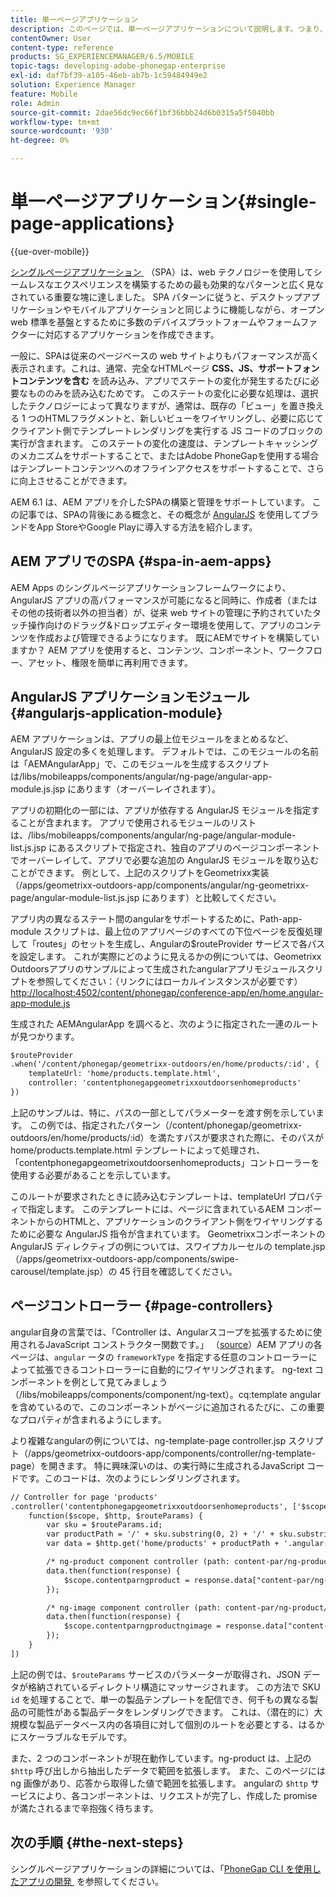 ```yaml
---
title: 単一ページアプリケーション
description: このページでは、単一ページアプリケーションについて説明します。つまり、デスクトップアプリケーションやモバイルアプリケーションと同じように動作するアプリケーションを作成できます。
contentOwner: User
content-type: reference
products: SG_EXPERIENCEMANAGER/6.5/MOBILE
topic-tags: developing-adobe-phonegap-enterprise
exl-id: daf7bf39-a105-46eb-ab7b-1c59484949e2
solution: Experience Manager
feature: Mobile
role: Admin
source-git-commit: 2dae56dc9ec66f1bf36bbb24d6b0315a5f5040bb
workflow-type: tm+mt
source-wordcount: '930'
ht-degree: 0%

---
```


# 単一ページアプリケーション{#single-page-applications}

{{ue-over-mobile}}

[&#x200B; シングルページアプリケーション &#x200B;](https://en.wikipedia.org/wiki/Single-page_application) （SPA）は、web テクノロジーを使用してシームレスなエクスペリエンスを構築するための最も効果的なパターンと広く見なされている重要な塊に達しました。 SPA パターンに従うと、デスクトップアプリケーションやモバイルアプリケーションと同じように機能しながら、オープン web 標準を基盤とするために多数のデバイスプラットフォームやフォームファクターに対応するアプリケーションを作成できます。

一般に、SPAは従来のページベースの web サイトよりもパフォーマンスが高く表示されます。これは、通常、完全なHTMLページ **CSS、JS、サポートフォントコンテンツを含む** を読み込み、アプリでステートの変化が発生するたびに必要なもののみを読み込むためです。 このステートの変化に必要な処理は、選択したテクノロジーによって異なりますが、通常は、既存の「ビュー」を置き換える 1 つのHTMLフラグメントと、新しいビューをワイヤリングし、必要に応じてクライアント側でテンプレートレンダリングを実行する JS コードのブロックの実行が含まれます。 このステートの変化の速度は、テンプレートキャッシングのメカニズムをサポートすることで、またはAdobe PhoneGapを使用する場合はテンプレートコンテンツへのオフラインアクセスをサポートすることで、さらに向上させることができます。

AEM 6.1 は、AEM アプリを介したSPAの構築と管理をサポートしています。 この記事では、SPAの背後にある概念と、その概念が [AngularJS](https://angularjs.org/) を使用してブランドをApp StoreやGoogle Playに導入する方法を紹介します。

## AEM アプリでのSPA {#spa-in-aem-apps}

AEM Apps のシングルページアプリケーションフレームワークにより、AngularJS アプリの高パフォーマンスが可能になると同時に、作成者（またはその他の技術者以外の担当者）が、従来 web サイトの管理に予約されていたタッチ操作向けのドラッグ&amp;ドロップエディター環境を使用して、アプリのコンテンツを作成および管理できるようになります。 既にAEMでサイトを構築していますか？ AEM アプリを使用すると、コンテンツ、コンポーネント、ワークフロー、アセット、権限を簡単に再利用できます。

## AngularJS アプリケーションモジュール {#angularjs-application-module}

AEM アプリケーションは、アプリの最上位モジュールをまとめるなど、AngularJS 設定の多くを処理します。 デフォルトでは、このモジュールの名前は「AEMAngularApp」で、このモジュールを生成するスクリプトは/libs/mobileapps/components/angular/ng-page/angular-app-module.js.jsp にあります（オーバーレイされます）。

アプリの初期化の一部には、アプリが依存する AngularJS モジュールを指定することが含まれます。 アプリで使用されるモジュールのリストは、/libs/mobileapps/components/angular/ng-page/angular-module-list.js.jsp にあるスクリプトで指定され、独自のアプリのページコンポーネントでオーバーレイして、アプリで必要な追加の AngularJS モジュールを取り込むことができます。 例として、上記のスクリプトをGeometrixx実装（/apps/geometrixx-outdoors-app/components/angular/ng-geometrixx-page/angular-module-list.js.jsp にあります）と比較してください。

アプリ内の異なるステート間のangularをサポートするために、Path-app-module スクリプトは、最上位のアプリページのすべての下位ページを反復処理して「routes」のセットを生成し、Angularの$routeProvider サービスで各パスを設定します。 これが実際にどのように見えるかの例については、Geometrixx Outdoorsアプリのサンプルによって生成されたangularアプリモジュールスクリプトを参照してください：（リンクにはローカルインスタンスが必要です） [http://localhost:4502/content/phonegap/conference-app/en/home.angular-app-module.js](http://localhost:4502/content/phonegap/conference-app/en/home.angular-app-module.js)

生成された AEMAngularApp を調べると、次のように指定された一連のルートが見つかります。

```xml
$routeProvider
.when('/content/phonegap/geometrixx-outdoors/en/home/products/:id', {
    templateUrl: 'home/products.template.html',
    controller: 'contentphonegapgeometrixxoutdoorsenhomeproducts'
})
```

上記のサンプルは、特に、パスの一部としてパラメーターを渡す例を示しています。 この例では、指定されたパターン（/content/phonegap/geometrixx-outdoors/en/home/products/:id）を満たすパスが要求された際に、そのパスがhome/products.template.html テンプレートによって処理され、「contentphonegapgeometrixoutdoorsenhomeproducts」コントローラーを使用する必要があることを示しています。

このルートが要求されたときに読み込むテンプレートは、templateUrl プロパティで指定します。 このテンプレートには、ページに含まれているAEM コンポーネントからのHTMLと、アプリケーションのクライアント側をワイヤリングするために必要な AngularJS 指令が含まれています。 Geometrixxコンポーネントの AngularJS ディレクティブの例については、スワイプカルーセルの template.jsp （/apps/geometrixx-outdoors-app/components/swipe-carousel/template.jsp）の 45 行目を確認してください。

## ページコントローラー {#page-controllers}

angular自身の言葉では、「Controller は、Angularスコープを拡張するために使用されるJavaScript コンストラクター関数です。」 （[source](https://docs.angularjs.org/guide/controller)）AEM アプリの各ページは、`angular` ータの `frameworkType` を指定する任意のコントローラーによって拡張できるコントローラーに自動的にワイヤリングされます。 ng-text コンポーネントを例として見てみましょう（/libs/mobileapps/components/component/ng-text）。cq:template angularを含めているので、このコンポーネントがページに追加されるたびに、この重要なプロパティが含まれるようにします。

より複雑なangularの例については、ng-template-page controller.jsp スクリプト（/apps/geometrixx-outdoors-app/components/controller/ng-template-page）を開きます。 特に興味深いのは、の実行時に生成されるJavaScript コードです。このコードは、次のようにレンダリングされます。

```xml
// Controller for page 'products'
.controller('contentphonegapgeometrixxoutdoorsenhomeproducts', ['$scope', '$http', '$routeParams',
    function($scope, $http, $routeParams) {
        var sku = $routeParams.id;
        var productPath = '/' + sku.substring(0, 2) + '/' + sku.substring(0, 4) + '/' + sku;
        var data = $http.get('home/products' + productPath + '.angular.json' + cacheKiller);

        /* ng-product component controller (path: content-par/ng-product) */
        data.then(function(response) {
            $scope.contentparngproduct = response.data["content-par/ng-product"].items;
        });

        /* ng-image component controller (path: content-par/ng-product/ng-image) */
        data.then(function(response) {
            $scope.contentparngproductngimage = response.data["content-par/ng-product/ng-image"].items;
        });
    }
])
```

上記の例では、`$routeParams` サービスのパラメーターが取得され、JSON データが格納されているディレクトリ構造にマッサージされます。 この方法で SKU `id` を処理することで、単一の製品テンプレートを配信でき、何千もの異なる製品の可能性がある製品データをレンダリングできます。 これは、（潜在的に）大規模な製品データベース内の各項目に対して個別のルートを必要とする、はるかにスケーラブルなモデルです。

また、2 つのコンポーネントが現在動作しています。ng-product は、上記の `$http` 呼び出しから抽出したデータで範囲を拡張します。 また、このページには ng 画像があり、応答から取得した値で範囲を拡張します。 angularの `$http` サービスにより、各コンポーネントは、リクエストが完了し、作成した promise が満たされるまで辛抱強く待ちます。

## 次の手順 {#the-next-steps}

シングルページアプリケーションの詳細については、「[PhoneGap CLI を使用したアプリの開発 &#x200B;](/help/mobile/phonegap-apps-pg-cli.md) を参照してください。
